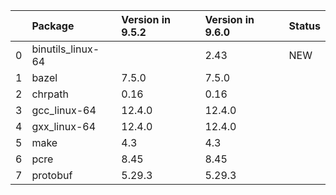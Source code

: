<!-- markdown-link-check-disable -->

|    | Package           | Version in 9.5.2   | Version in 9.6.0   | Status   |
|---:|:------------------|:-------------------|:-------------------|:---------|
|  0 | binutils_linux-64 |                    | 2.43               | NEW      |
|  1 | bazel             | 7.5.0              | 7.5.0              |          |
|  2 | chrpath           | 0.16               | 0.16               |          |
|  3 | gcc_linux-64      | 12.4.0             | 12.4.0             |          |
|  4 | gxx_linux-64      | 12.4.0             | 12.4.0             |          |
|  5 | make              | 4.3                | 4.3                |          |
|  6 | pcre              | 8.45               | 8.45               |          |
|  7 | protobuf          | 5.29.3             | 5.29.3             |          |